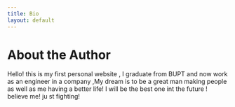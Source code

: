 ```yaml
---
title: Bio
layout: default
---
```


# About the Author

Hello! this is my first personal website , I graduate from BUPT and now work as
an engineer in a company ,My dream is to be a great man making people as well as
me having a better life! I will be the best one int the future ! believe me! ju st fighting!

[LeanDog]:  http://www.leandog.com
[RoR]:      http://www.rubyonrails.org
[vim]:      http://www.vim.org
[vimmer]:   http://www.github.com/densitypop/vimmer
[rspec]:    http://www.relishapp.com/rspec
[gitx]:     http://gitx.frim.nl/
